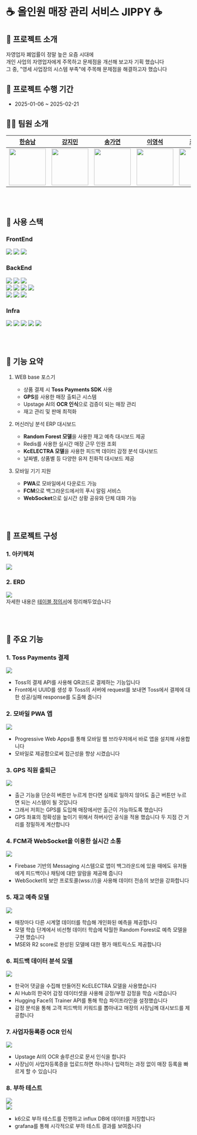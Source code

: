 # ☕ 올인원 매장 관리 서비스 JIPPY ☕

## 📂 프로젝트 소개
자영업자 폐업률이 정말 높은 요즘 시대에 <br> 개인 사업의 자영업자에게 주목하고 문제점을 개선해 보고자 기획 했습니다 <br> 그 중, "영세 사업장의 시스템 부족"에 주목해 문제점을 해결하고자 했습니다

## 📅 프로젝트 수행 기간
- 2025-01-06 ~ 2025-02-21

## 🧑‍🚀 팀원 소개

|                             [한승남](https://lab.ssafy.com/hansnam123)                              |                              [강지민](https://lab.ssafy.com/kjmemail2743)                              |                             [송가연](https://lab.ssafy.com/rk_yeon)                              |                             [이영석](https://lab.ssafy.com/vlfxhd69)                              |                            [최은진](https://lab.ssafy.com/cej3030)                               |                            [하지원](https://lab.ssafy.com/gkwldnjs121)                              
| :-------------------------------------------------------------------------------------------: | :-------------------------------------------------------------------------------------------: | :----------------------------------------------------------------------------------------------: | :------------------------------------------------------------------------------------------: | :---------------------------------------------------------------------------------------------: | :-----------------------------------------------------------------------------------------------: |
| <img src="https://github.com/user-attachments/assets/2666fb26-659e-47ba-9e7b-7e1682b997e9" width="100" height="100"> | <img src="https://github.com/user-attachments/assets/4f48bb90-bf40-43f4-af1e-eacf134f3d18" width="100" height="100"> | <img src="https://github.com/user-attachments/assets/1b25d3fe-f654-44fb-832e-66ed0ceab395" width="100" height="100"> | <img src="https://github.com/user-attachments/assets/c05b9efe-6a1d-4315-9207-0e1eea8ee70d" width="100" height="100"> | <img src="https://github.com/user-attachments/assets/a6c14a53-26ec-4980-a81c-6b89c439e1bb" width="100" height="100"> | <img src="https://github.com/user-attachments/assets/d0494cb5-0c85-4c27-afdf-b899ffccc80c" width="100" height="100"> |

<br><br>
## 🔧 사용 스택

### **FrontEnd** <br>
<span>
<img src="https://img.shields.io/badge/typescript-3178C6?style=for-the-badge&logo=typescript&logoColor=white">
<img src="https://img.shields.io/badge/next.js-000000?style=for-the-badge&logo=nextdotjs&logoColor=white">
<img src="https://img.shields.io/badge/redux-764ABC?style=for-the-badge&logo=redux&logoColor=white">
</span>
    
### **BackEnd** <br>
<span>
<img src="https://img.shields.io/badge/Java 21-007396.svg?&style=for-the-badge&logo=Java&logoColor=white">
<img src="https://img.shields.io/badge/springboot-6DB33F?style=for-the-badge&logo=springboot&logoColor=white"/>
<img src="https://img.shields.io/badge/JPA-F3702A?style=for-the-badge&logo=jpa&logoColor=white"/><br>
<img src="https://img.shields.io/badge/python-3776AB?style=for-the-badge&logo=python&logoColor=white">
<img src="https://img.shields.io/badge/FastAPI-005571?style=for-the-badge&logo=fastapi">
<img src="https://img.shields.io/badge/pytorch-F7931E?style=for-the-badge&logo=pytorch&logoColor=white"/>
<img src="https://img.shields.io/badge/scikitlearn-EE4C2C?style=for-the-badge&logo=scikitlearn&logoColor=white"/>
</span>
<br>

<span>
<img src="https://img.shields.io/badge/mysql-4479A1?style=for-the-badge&logo=mysql&logoColor=white"/>
<img src="https://img.shields.io/badge/mongodb-47A248?style=for-the-badge&logo=mongodb&logoColor=white"/>
<img src="https://img.shields.io/badge/redis-FF4438?style=for-the-badge&logo=redis&logoColor=white"/>
</span>

### **Infra** <br>
<span>
<img src="https://img.shields.io/badge/amazon EC2-FF9900?style=for-the-badge&logo=amazonec2&logoColor=white"/>
<img src="https://img.shields.io/badge/amazon s3-569A31?style=for-the-badge&logo=amazons3&logoColor=white"/>
<img src="https://img.shields.io/badge/jenkins-D24939?style=for-the-badge&logo=jenkins&logoColor=white"/>
<img src="https://img.shields.io/badge/nginx-009639?style=for-the-badge&logo=nginx&logoColor=white"/>
<img src="https://img.shields.io/badge/docker-2496ED?style=for-the-badge&logo=docker&logoColor=white"/>
</span>

<br><br>
## 📢 기능 요약

1. WEB base 포스기
    - 상품 결제 시 **Toss Payments SDK** 사용
    - **GPS**를 사용한 매장 출퇴근 시스템
    - Upstage AI의 **OCR 인식**으로 검증이 되는 매장 관리
    - 재고 관리 및 판매 최적화


2. 머신러닝 분석 ERP 대시보드
    - **Random Forest 모델**을 사용한 재고 예측 대시보드 제공
    - Redis를 사용한 실시간 매장 근무 인원 조회
    - **KcELECTRA 모델**을 사용한 피드백 데이터 감정 분석 대시보드
    - 날짜별, 상품별 등 다양한 유저 친화적 대시보드 제공
3. 모바일 기기 지원
    - **PWA**로 모바일에서 다운로드 가능
    - **FCM**으로 백그라운드에서의 푸시 알림 서비스
    - **WebSocket**으로 실시간 상황 공유와 단체 대화 가능

<br><br>
## 🎁 프로젝트 구성

### 1. 아키텍쳐
<img src="https://github.com/user-attachments/assets/95ef77da-0ae4-4962-8c9b-2672e720b048"/> <br>

### 2. ERD
<img src="https://github.com/user-attachments/assets/f899eee7-c2a2-4356-8780-454d1cccf226"/> <br>
자세한 내용은 [테이블 정의서](https://malleable-bacon-dd3.notion.site/ERD-1774c2a6b8648019b318c98a85781e95?pvs=4)에 정리해두었습니다

<br><br>
## 🌈 주요 기능

### 1. Toss Payments 결제
<img src="https://github.com/user-attachments/assets/41308496-1bb3-4b6e-8e3d-952969be41f6"/> <br>
- Toss의 결제 API를 사용해 QR코드로 결제하는 기능입니다
- Front에서 UUID를 생성 후 Toss의 서버에 request를 보내면 Toss에서 결제에 대한 성공/실패 response를 도출해 줍니다


### 2. 모바일 PWA 앱
<img src="https://github.com/user-attachments/assets/da8550a3-2bce-40be-9bc7-5f58bcc34649"/> <br>
- Progressive Web Apps를 통해 모바일 웹 브라우저에서 바로 앱을 설치해 사용합니다
- 모바일로 제공함으로써 접근성을 향상 시켰습니다


### 3. GPS 직원 출퇴근
<img src="https://github.com/user-attachments/assets/d9fdba99-90f0-4eb9-9786-33a90f10f9ca"/> <br>
- 출근 기능을 단순히 버튼만 누르게 한다면 실제로 일하지 않아도 출근 버튼만 누르면 되는 시스템이 될 것입니다
- 그래서 저희는 GPS를 도입해 매장에서만 출근이 가능하도록 했습니다
- GPS 좌표의 정확성을 높이기 위해서 하버사인 공식을 적용 했습니다 두 지점 간 거리를 정밀하게 계산합니다


### 4. FCM과 WebSocket을 이용한 실시간 소통
<img src="https://github.com/user-attachments/assets/c06974e4-8f5e-47a1-9004-ea3f18c39e0e"/> <br>
- Firebase 기반의 Messaging 시스템으로 앱이 백그라운드에 있을 때에도 유저들에게 피드백이나 채팅에 대한 알람을 제공해 줍니다
- WebSocket의 보안 프로토콜(wss://)을 사용해 데이터 전송의 보안을 강화합니다


### 5. 재고 예측 모델
<img src="https://github.com/user-attachments/assets/90800eb4-6b88-4523-8b26-1ce4db76d0c8"/> <br>
- 매장마다 다른 시계열 데이터를 학습해 개인화된 예측을 제공합니다 
- 모델 학습 단계에서 비선형 데이터 학습에 탁월한 Random Forest로 예측 모델을 구현 했습니다
- MSE와 R2 score로 완성된 모델에 대한 평가 매트릭스도 제공합니다


### 6. 피드백 데이터 분석 모델
<img src="https://github.com/user-attachments/assets/5a4d9d8e-308e-4cc3-ae90-bef2cd944a71"/> <br>
- 한국어 댓글을 수집해 만들어진 KcELECTRA 모델을 사용했습니다
- AI Hub의 한국어 감정 데이터셋을 사용해 긍정/부정 감정을 학습 시켰습니다
- Hugging Face의 Trainer API를 통해 학습 파이프라인을 설정했습니다
- 감정 분석을 통해 고객 피드백의 키워드를 뽑아내고 매장의 사장님께 대시보드를 제공합니다


### 7. 사업자등록증 OCR 인식
<img src="https://github.com/user-attachments/assets/38125f79-1d41-42f7-9fd0-18ea882218fa"/> <br>
- Upstage AI의 OCR 솔루션으로 문서 인식을 합니다
- 사장님이 사업자등록증을 업로드하면 하나하나 입력하는 과정 없이 매장 등록을 빠르게 할 수 있습니다


### 8. 부하 테스트
<img src="https://github.com/user-attachments/assets/6ae7f8f0-b1d4-433e-8c17-c044ed7b1a58"/> <br>
<img src="https://github.com/user-attachments/assets/a58cdb98-40d7-4b54-87c4-a9fe5b9812b2"/> <br>
- k6으로 부하 테스트를 진행하고 influx DB에 데이터를 저장합니다
- grafana를 통해 시각적으로 부하 테스트 결과를 보여줍니다
